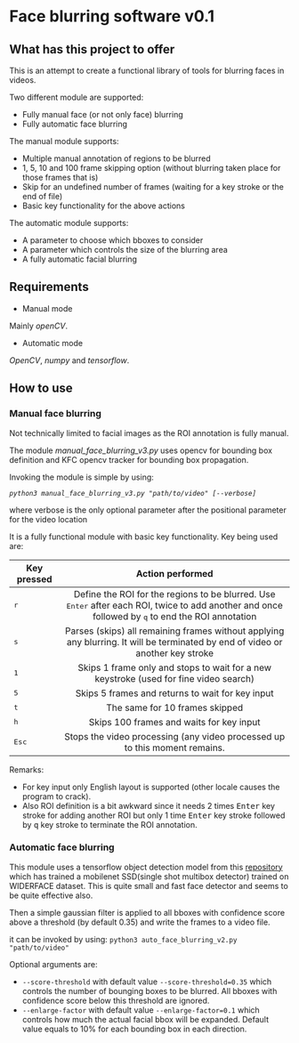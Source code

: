 # Face blurring software v0.1

## What has this project to offer

This is an attempt to create a functional library of tools for blurring faces in videos.

Two different module are supported:
* Fully manual face (or not only face) blurring
* Fully automatic face blurring

The manual module supports:
* Multiple manual annotation of regions to be blurred
* 1, 5, 10 and 100 frame skipping option (without
blurring taken place for those frames that is)
* Skip for an undefined number of frames (waiting for a key stroke or
the end of file)
* Basic key functionality for the above actions

The automatic module supports:
* A parameter to choose which bboxes to consider
* A parameter which controls the size of the blurring area
* A fully automatic facial blurring

## Requirements

* Manual mode

Mainly *openCV*.

* Automatic mode

*OpenCV*, *numpy* and *tensorflow*.

## How to use

### Manual face blurring

Not technically limited to facial images as the ROI annotation is fully manual.

The module *manual_face_blurring_v3.py* uses opencv
for bounding box definition and KFC opencv tracker for bounding box propagation.

Invoking the module is simple by using:

*`python3 manual_face_blurring_v3.py "path/to/video" [--verbose]`*

where verbose is the only optional parameter after the positional
parameter for the video location

It is a fully functional module with basic key functionality. Key being used are:

| Key pressed        | Action performed            |
| ------------- |:-------------:|
| <kbd>r</kbd>      | Define the ROI for the regions to be blurred. Use <kbd>Enter</kbd> after each ROI, twice to add another and once followed by <kbd>q</kbd> to end the ROI annotation|
| <kbd>s</kbd>      | Parses (skips) all remaining frames without applying any blurring. It will be terminated by end of video or another key stroke |
| <kbd>1</kbd>      | Skips 1 frame only and stops to wait for a new keystroke (used for fine video search) |
| <kbd>5</kbd>      | Skips 5 frames and returns to wait for key input |
| <kbd>t</kbd>      | The same for 10 frames skipped |
| <kbd>h</kbd>      | Skips 100 frames and waits for key input |
| <kbd>Esc</kbd>    | Stops the video processing (any video processed up to this moment remains. |

Remarks:
* For key input only English layout is supported (other locale causes the
program to crack).
* Also ROI definition is a bit awkward since it needs 2 times
<kbd>Enter</kbd> key stroke for adding another ROI but only 1 time
<kbd>Enter</kbd> key stroke followed by <kbd>q</kbd> key stroke to
terminate the ROI annotation.

### Automatic face blurring

This module uses a tensorflow object detection model from this
[repository](https://github.com/yeephycho/tensorflow-face-detection)
which has trained a mobilenet SSD(single shot multibox detector)
trained on WIDERFACE dataset. This is quite small and fast face detector
and seems to be quite effective also.

Then a simple gaussian filter is applied to all bboxes with confidence
score above a threshold (by default 0.35) and write the frames to a
video file.

it can be invoked by using:
`python3 auto_face_blurring_v2.py "path/to/video"`

Optional arguments are:
* `--score-threshold` with default value `--score-threshold=0.35` which
controls the number of bounging boxes to be blurred. All bboxes with
confidence score below this threshold are ignored.
* `--enlarge-factor` with default value `--enlarge-factor=0.1` which
controls how much the actual facial bbox will be expanded. Default value
equals to 10% for each bounding box in each direction.
